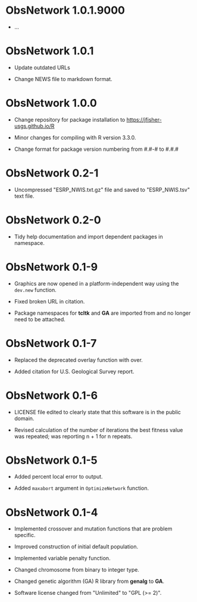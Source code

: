 # ObsNetwork 1.0.1.9000

- ...

# ObsNetwork 1.0.1

- Update outdated URLs

- Change NEWS file to markdown format.

# ObsNetwork 1.0.0

- Change repository for package installation to https://jfisher-usgs.github.io/R

- Minor changes for compiling with R version 3.3.0.

- Change format for package version numbering from #.#-# to #.#.#

# ObsNetwork 0.2-1

- Uncompressed "ESRP_NWIS.txt.gz" file and saved to "ESRP_NWIS.tsv" text file.

# ObsNetwork 0.2-0

- Tidy help documentation and import dependent packages in namespace.

# ObsNetwork 0.1-9

- Graphics are now opened in a platform-independent way using the `dev.new` function.

- Fixed broken URL in citation.

- Package namespaces for **tcltk** and **GA** are imported from and no longer need to be attached.

# ObsNetwork 0.1-7

- Replaced the deprecated overlay function with over.

- Added citation for U.S. Geological Survey report.

# ObsNetwork 0.1-6

- LICENSE file edited to clearly state that this software is in the public domain.

- Revised calculation of the number of iterations the best fitness value was repeated; was reporting n + 1 for n repeats.

# ObsNetwork 0.1-5

- Added percent local error to output.

- Added `maxabort` argument in `OptimizeNetwork` function.

# ObsNetwork 0.1-4

- Implemented crossover and mutation functions that are problem specific.

- Improved construction of initial default population.

- Implemented variable penalty function.

- Changed chromosome from binary to integer type.

- Changed genetic algorithm (GA) R library from **genalg** to **GA**.

- Software license changed from "Unlimited" to "GPL (>= 2)".
